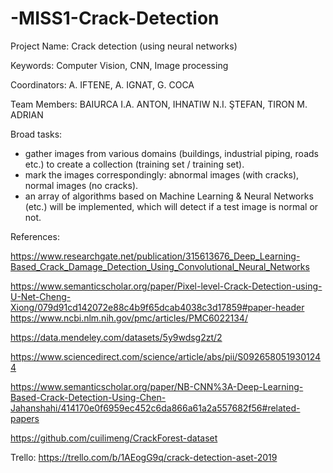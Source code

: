 # -MISS1-Crack-Detection

Project Name: Crack detection (using neural networks)

Keywords: Computer Vision, CNN, Image processing

Coordinators: A. IFTENE, A. IGNAT, G. COCA

Team Members: BAIURCA I.A. ANTON, IHNATIW N.I. ŞTEFAN, TIRON M. ADRIAN

Broad tasks:

- gather images from various domains (buildings, industrial piping, roads etc.) to create a collection (training set / training set).
- mark the images correspondingly: abnormal images (with cracks), normal images (no cracks).
- an array of algorithms based on Machine Learning & Neural Networks (etc.) will be implemented, which will detect if a test image is normal or not.

References:

https://www.researchgate.net/publication/315613676_Deep_Learning-Based_Crack_Damage_Detection_Using_Convolutional_Neural_Networks

https://www.semanticscholar.org/paper/Pixel-level-Crack-Detection-using-U-Net-Cheng-Xiong/079d91cd142072e88c4b9f65dcab4038c3d17859#paper-header https://www.ncbi.nlm.nih.gov/pmc/articles/PMC6022134/

https://data.mendeley.com/datasets/5y9wdsg2zt/2

https://www.sciencedirect.com/science/article/abs/pii/S0926580519301244

https://www.semanticscholar.org/paper/NB-CNN%3A-Deep-Learning-Based-Crack-Detection-Using-Chen-Jahanshahi/414170e0f6959ec452c6da866a61a2a557682f56#related-papers

https://github.com/cuilimeng/CrackForest-dataset

Trello: https://trello.com/b/1AEogG9q/crack-detection-aset-2019
